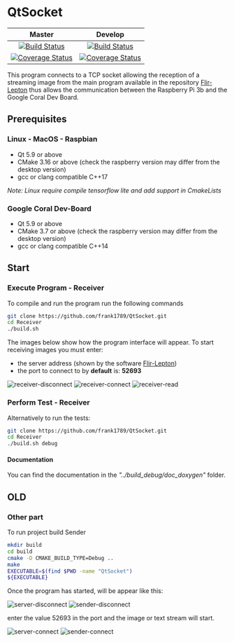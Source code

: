 # QtSocket

| Master  | Develop  |
|:-------:|:--------:|
[![Build Status](https://travis-ci.org/frank1789/QtSocket.svg?branch=master)](https://travis-ci.org/frank1789/QtSocket) |  [![Build Status](https://travis-ci.org/frank1789/QtSocket.svg?branch=develop)](https://travis-ci.org/frank1789/QtSocket) | 
| [![Coverage Status](https://coveralls.io/repos/github/frank1789/QtSocket/badge.svg?branch=master)](https://coveralls.io/github/frank1789/QtSocket?branch=master) | [![Coverage Status](https://coveralls.io/repos/github/frank1789/QtSocket/badge.svg?branch=develop)](https://coveralls.io/github/frank1789/QtSocket?branch=develop) |

This program connects to a TCP socket allowing the reception of a streaming
image from the main program available in the repository
[Flir-Lepton](https://github.com/frank1789/Flir-Lepton/tree/develop) thus allows
the communication between the Raspberry Pi 3b and the Google Coral Dev Board.

## Prerequisites

### Linux - MacOS - Raspbian

* Qt 5.9 or above
* CMake 3.16 or above (check the raspberry version may differ from the desktop
	version)
* gcc or clang compatible C++17

_Note: Linux require compile tensorflow lite and add support in CmakeLists_

### Google Coral Dev-Board

* Qt 5.9 or above
* CMake 3.7 or above (check the raspberry version may differ from the desktop
	version)
* gcc or clang compatible C++14

## Start
### Execute Program - Receiver

To compile and run the program run the following commands
 
```bash
git clone https://github.com/frank1789/QtSocket.git
cd Receiver
./build.sh
```

The images below show how the program interface will appear.
To start receiving images you must enter:
* the server address (shown by the software [Flir-Lepton](https://github.com/frank1789/Flir-Lepton/tree/develop))
* the port to connect to by **default** is: **52693**

![receiver-disconnect](assets/receiver-disconnect.png)
![receiver-connect](assets/receiver-connect.png)
![receiver-read](assets/receiver-read.png)

### Perform Test - Receiver
Alternatively to run the tests:

```bash
git clone https://github.com/frank1789/QtSocket.git
cd Receiver
./build.sh debug
```

#### Documentation

You can find the documentation in the _"../build_debug/doc_doxygen"_ folder.

## OLD
### Other part
To run project build Sender

```sh
mkdir build
cd build
cmake -D CMAKE_BUILD_TYPE=Debug ..
make
EXECUTABLE=$(find $PWD -name "QtSocket")
${EXECUTABLE}
```

Once the program has started, will be appear like this:

![server-disconnect](assets/server-disconnect.png)
![sender-disconnect](assets/sender-disconnect.png)

enter the value 52693 in the port and the image or text stream will start.

![server-connect](assets/server-connect.png)
![sender-connect](assets/sender-connect.png)

